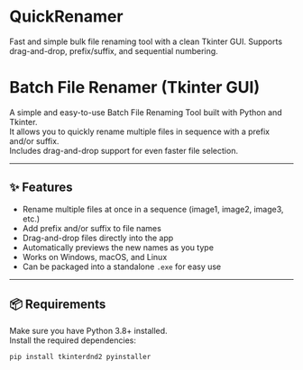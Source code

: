# QuickRenamer
Fast and simple bulk file renaming tool with a clean Tkinter GUI. Supports drag-and-drop, prefix/suffix, and sequential numbering.

# Batch File Renamer (Tkinter GUI)

A simple and easy-to-use Batch File Renaming Tool built with Python and Tkinter.  
It allows you to quickly rename multiple files in sequence with a prefix and/or suffix.  
Includes drag-and-drop support for even faster file selection.

---

## ✨ Features
- Rename multiple files at once in a sequence (image1, image2, image3, etc.)
- Add prefix and/or suffix to file names
- Drag-and-drop files directly into the app
- Automatically previews the new names as you type
- Works on Windows, macOS, and Linux
- Can be packaged into a standalone `.exe` for easy use

---

## 📦 Requirements
Make sure you have Python 3.8+ installed.  
Install the required dependencies:

```bash
pip install tkinterdnd2 pyinstaller

